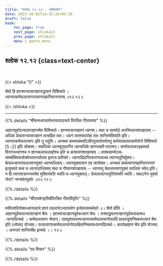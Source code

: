 ```yaml
---
title: "श्लोक १२.१२ - भक्तियोग"
date: 2023-10-02T14:35:26+05:30
draft: false
book:
    toc_page: true
    next_page: shloka13
    prev_page: shloka11
    menu : geeta_menu
---
```




## श्लोक १२.१२ {class=text-center}

<br/>

{{< shloka  "0"  >}}

श्रेयो हि ज्ञानमभ्यासाज्ज्ञानाद्ध्यानं विशिष्यते ।  
ध्यानात्कर्मफलत्यागस्त्यागाच्छान्तिरनन्तरम् ॥१२.१२॥

{{< /shloka >}}

---


{{% details "श्रीमत्मध्वाचार्यभगवत्पादाचर्य विरचित  गीताभाष्य" %}}

अज्ञानपूर्वादभ्यासाज्ज्ञानमेव विशिष्यते। ज्ञानमात्रात्सज्ञानं ध्यानम्। तथा च सामवेदे अनभिम्लानशाखायाम् -- 
अधिकं केवलाभ्यासाज्ज्ञानं तत्सहितं ततः। 
ध्यानं ततश्चापरोक्षं ततः शान्तिर्भविष्यति 
इति। ध्यानात्कर्मफलत्यागः इति तु स्तुतिः। 
अन्यथा कथमसमर्थोऽसीत्युच्यतेतयोस्तु कर्मसन्न्यासात्कर्मयोगो विशिष्यते [5।2] 
इति चोक्तम्। 
सर्वाधिकं ध्यानमुदाहरन्ति ध्यानाधिके ज्ञानभक्ती परात्मन्। 
कर्माफलाकाङ्क्षमथो विरागस्त्यागश्च न ज्ञानकलाफलार्हाश्च 
इति च काषायणशाखायाम् ।
वाक्यसाम्येऽप्य- समर्थविषयत्वोक्तेस्तात्पर्याभाव इतरत्र प्रतीयते। 
ध्यानादिप्राप्तिकारणत्वाच्च त्यागस्तुतिर्युक्ता। 
केवलध्यानात्फलत्यागयुक्तं ध्यानमधिकम्।
ध्यानयुक्तत्याग एव चात्रोक्तः। अन्यथा कथंत्यागाच्छान्तिरनन्तरं 
इत्युच्यते कथं च ध्यानादाधिक्यम् तथा च गौपवनशाखायाम् -- 
ध्यानात्तु केवलात्त्यागयुक्तं तदधिकं भवेत् इति। 
न हि त्यागमात्रानन्तरमेव मुक्तिर्भवति भवति च ध्यानयुक्तात्। 
केवलत्यागस्तुतिरेवमपि भवति। यथाऽनेन युक्तो जेता? नान्यथेत्युक्तेः ॥१२.१२॥

{{% /details %}}



{{% details "श्रीराघवेन्द्रतीर्थविरचित गीताविवृतिः" %}}

मयीत्यादिनोक्तध्यानालाभे ज्ञानं तदलाभेऽभ्यासयोग इत्येतत्समर्थयते
॥। श्रेयो हीति । अज्ञानपूर्वकादभ्यासाज्ज्ञनं श्रेयः । ज्ञानमात्राञ्ज्ञानपूर्वकध्यानं
श्रेयः । तस्माद्धघानाज्ज्ञानपूर्वकसकामध -यानादित्यर्थः । कर्मफलत्यागः श्रेयान्‌।
एतादृशसकामध्यानात्कर्मफलत्यागोपलदि क्षततादृशनिष्कामध्यानं श्रेय इति
(ध्येयम्‌) योज्यम्‌। फलत्यागात्कर्मफलत्यागोपलक्षितनिष्कामध्यानादित्यर्थः।
अपरोक्षज्ञानं श्रेय इति योज्यम्‌ । अनन्तरं शान्तिर्मोक्ष इत्यर्थः ।। १२॥

{{% /details %}}



{{% details "पद विचार" %}}


{{% /details %}}
